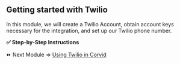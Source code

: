 ## Getting started with Twilio

In this module, we will create a Twilio Account, obtain account keys necessary for the integration, and set up our Twilio phone number.

**:white_check_mark: Step-by-Step Instructions**



:fast_forward: Next Module => [Using Twilio in Corvid](TWILIO_USAGE.md)  
